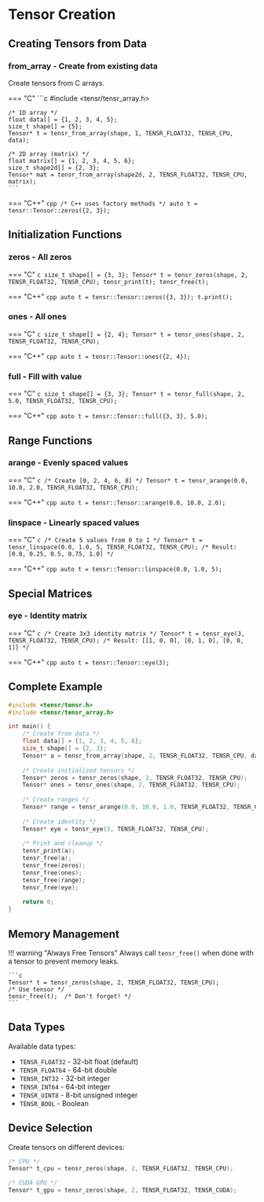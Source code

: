 # Tensor Creation

## Creating Tensors from Data

### from_array - Create from existing data

Create tensors from C arrays.

=== "C"
    ```c
    #include <tensr/tensr_array.h>
    
    /* 1D array */
    float data[] = {1, 2, 3, 4, 5};
    size_t shape[] = {5};
    Tensor* t = tensr_from_array(shape, 1, TENSR_FLOAT32, TENSR_CPU, data);
    
    /* 2D array (matrix) */
    float matrix[] = {1, 2, 3, 4, 5, 6};
    size_t shape2d[] = {2, 3};
    Tensor* mat = tensr_from_array(shape2d, 2, TENSR_FLOAT32, TENSR_CPU, matrix);
    ```

=== "C++"
    ```cpp
    /* C++ uses factory methods */
    auto t = tensr::Tensor::zeros({2, 3});
    ```

## Initialization Functions

### zeros - All zeros

=== "C"
    ```c
    size_t shape[] = {3, 3};
    Tensor* t = tensr_zeros(shape, 2, TENSR_FLOAT32, TENSR_CPU);
    tensr_print(t);
    tensr_free(t);
    ```

=== "C++"
    ```cpp
    auto t = tensr::Tensor::zeros({3, 3});
    t.print();
    ```



### ones - All ones

=== "C"
    ```c
    size_t shape[] = {2, 4};
    Tensor* t = tensr_ones(shape, 2, TENSR_FLOAT32, TENSR_CPU);
    ```

=== "C++"
    ```cpp
    auto t = tensr::Tensor::ones({2, 4});
    ```



### full - Fill with value

=== "C"
    ```c
    size_t shape[] = {3, 3};
    Tensor* t = tensr_full(shape, 2, 5.0, TENSR_FLOAT32, TENSR_CPU);
    ```

=== "C++"
    ```cpp
    auto t = tensr::Tensor::full({3, 3}, 5.0);
    ```



## Range Functions

### arange - Evenly spaced values

=== "C"
    ```c
    /* Create [0, 2, 4, 6, 8] */
    Tensor* t = tensr_arange(0.0, 10.0, 2.0, TENSR_FLOAT32, TENSR_CPU);
    ```

=== "C++"
    ```cpp
    auto t = tensr::Tensor::arange(0.0, 10.0, 2.0);
    ```



### linspace - Linearly spaced values

=== "C"
    ```c
    /* Create 5 values from 0 to 1 */
    Tensor* t = tensr_linspace(0.0, 1.0, 5, TENSR_FLOAT32, TENSR_CPU);
    /* Result: [0.0, 0.25, 0.5, 0.75, 1.0] */
    ```

=== "C++"
    ```cpp
    auto t = tensr::Tensor::linspace(0.0, 1.0, 5);
    ```



## Special Matrices

### eye - Identity matrix

=== "C"
    ```c
    /* Create 3x3 identity matrix */
    Tensor* t = tensr_eye(3, TENSR_FLOAT32, TENSR_CPU);
    /* Result:
       [[1, 0, 0],
        [0, 1, 0],
        [0, 0, 1]] */
    ```

=== "C++"
    ```cpp
    auto t = tensr::Tensor::eye(3);
    ```



## Complete Example

```c
#include <tensr/tensr.h>
#include <tensr/tensr_array.h>

int main() {
    /* Create from data */
    float data[] = {1, 2, 3, 4, 5, 6};
    size_t shape[] = {2, 3};
    Tensor* a = tensr_from_array(shape, 2, TENSR_FLOAT32, TENSR_CPU, data);
    
    /* Create initialized tensors */
    Tensor* zeros = tensr_zeros(shape, 2, TENSR_FLOAT32, TENSR_CPU);
    Tensor* ones = tensr_ones(shape, 2, TENSR_FLOAT32, TENSR_CPU);
    
    /* Create ranges */
    Tensor* range = tensr_arange(0.0, 10.0, 1.0, TENSR_FLOAT32, TENSR_CPU);
    
    /* Create identity */
    Tensor* eye = tensr_eye(3, TENSR_FLOAT32, TENSR_CPU);
    
    /* Print and cleanup */
    tensr_print(a);
    tensr_free(a);
    tensr_free(zeros);
    tensr_free(ones);
    tensr_free(range);
    tensr_free(eye);
    
    return 0;
}
```

## Memory Management

!!! warning "Always Free Tensors"
    Always call `tensr_free()` when done with a tensor to prevent memory leaks.
    
    ```c
    Tensor* t = tensr_zeros(shape, 2, TENSR_FLOAT32, TENSR_CPU);
    /* Use tensor */
    tensr_free(t);  /* Don't forget! */
    ```

## Data Types

Available data types:

- `TENSR_FLOAT32` - 32-bit float (default)
- `TENSR_FLOAT64` - 64-bit double
- `TENSR_INT32` - 32-bit integer
- `TENSR_INT64` - 64-bit integer
- `TENSR_UINT8` - 8-bit unsigned integer
- `TENSR_BOOL` - Boolean

## Device Selection

Create tensors on different devices:

```c
/* CPU */
Tensor* t_cpu = tensr_zeros(shape, 2, TENSR_FLOAT32, TENSR_CPU);

/* CUDA GPU */
Tensor* t_gpu = tensr_zeros(shape, 2, TENSR_FLOAT32, TENSR_CUDA);
```
